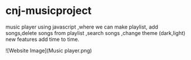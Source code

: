 # cnj-musicproject
music player using javascript ,where we can make playlist, add songs,delete songs from playlist ,search songs ,change theme (dark,light) new features add time to time.

![Website Image](Music player.png)
